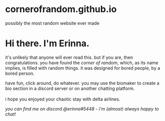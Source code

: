 # cornerofrandom.github.io
possibly the most random website ever made

<h1>Hi there. I'm Erinna.</h1>
<p>it's unlikely that anyone will ever read this. but if you are, then congratulations. you have found the <em>corner of random</em>, which, as its name implies, is filled with random things. it was designed for bored people, by a bored person.</p>
<p>have fun, click around, do whatever. you may use the biomaker to create a bio section in a discord server or on another chatting platform.  
<br><br>i hope you enjoyed your chaotic stay with delta airlines. </p>
<p><em>you can find me on discord @erinna#5448 - i'm (almost) always happy to chat! </em></p>
